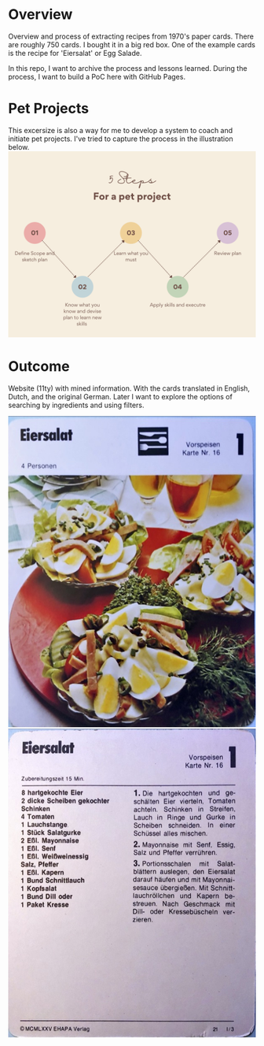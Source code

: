 # Overview
Overview and process of extracting recipes from 1970's paper cards.
There are roughly 750 cards. I bought it in a big red box. One of the example cards is the recipe for 'Eiersalat' or Egg Salade. 

In this repo, I want to archive the process and lessons learned. During the process, I want to build a PoC here with GitHub Pages. 

# Pet Projects
This excersize is also a way for me to develop a system to coach and initiate pet projects. I've tried to capture the process in the illustration below. 
![5 Step Program](5step.png)

# Outcome
Website (11ty) with mined information. With the cards translated in English, Dutch, and the original German. Later I want to explore the options of searching by ingredients and using filters.


![Eggsalat](eiersalat1.jpg)
![Eggsalat](eiersalat2.jpg)

